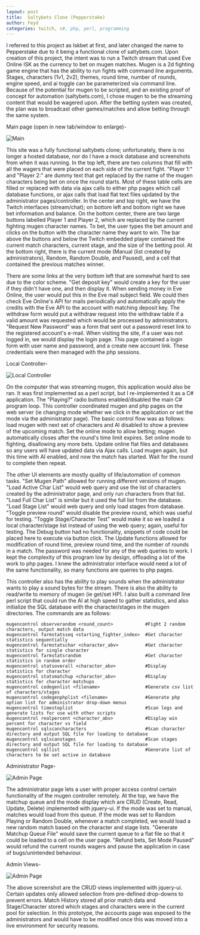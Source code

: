 ```yaml
---
layout: post
title:  Saltybets Clone (Pepperstake)
author: Feyd
categories: twitch, c#, php, perl, programming
---
```


I referred to this project as Iskbet at first, and later changed the name to Pepperstake due to it being a functional clone of saltybets.com.  Upon creation of this project, the intent was to run a Twitch stream that used Eve Online ISK as the currency to bet on mugen matches.  Mugen is a 2d fighting game engine that has the ability to run fights with command line arguments.  Stages, characters (1v1, 2v2), themes, round time, number of rounds, engine speed, and ai toggle can be parameterized via command line.  Because of the potential for mugen to be scripted, and an existing proof of concept for automation (saltybets.com), I chose mugen to be the streaming content that would be wagered upon.  After the betting system was created, the plan was to broadcast other games/matches and allow betting through the same system.

Main page (open in new tab/window to enlarge)-

![Main](../assets/portfolio-images/3-saltybets-clone-mugen-main-page.png)

This site was a fully functional saltybets clone; unfortunately, there is no longer a hosted database, nor do I have a mock database and screenshots from when it was running.  In the top left, there are two columns that fill with all the wagers that were placed on each side of the current fight.  "Player 1:" and "Player 2:" are dummy text that get replaced by the name of the mugen characters being bet on once the round starts.  Most of these table cells are filled or replaced with data via ajax calls to either php pages which call database functions, or ajax calls that load flat text files updated by the administrator pages/controller.  In the center and top right, we have the Twitch interfaces (stream/chat); on bottom left and bottom right we have bet information and balance.  On the bottom center, there are two large buttons labelled Player 1 and Player 2, which are replaced by the current fighting mugen character names.  To bet, the user types the bet amount and clicks on the button with the character name they want to win.  The bar above the buttons and below the Twitch embedded player contained the current match characters, current stage, and the size of the betting pool.  At the bottom right, there is the current mode (Manual (list created by administrators), Random, Random Double, and Paused), and a cell that contained the previous matches winner.

There are some links at the very bottom left that are somewhat hard to see due to the color scheme.  "Get deposit key" would create a key for the user if they didn't have one, and then display it.  When sending money in Eve Online, the user would put this in the Eve mail subject field.  We could then check Eve Online's API for mails periodically and automatically apply the credits with the Eve API to the account with matching deposit key.  The withdraw form would put a withdraw request into the withdraw table if a valid amount was requested which would be processed by administrators.  "Request New Password" was a form that sent out a password reset link to the registered account's e-mail.  When visiting the site, if a user was not logged in, we would display the login page.  This page contained a login form with user name and password, and a create new account link.  These credentials were then managed with the php sessions.  

Local Controller-

![Local Controller](../assets/portfolio-images/0-saltybets-clone-mugen-controller.png)

On the computer that was streaming mugen, this application would also be ran.  It was first implemented as a perl script, but I re-implemented it as a C# application.  The "Playing?" radio buttons enabled/disabled the main C# program loop.  This controller coordinated mugen and php pages on the web server (ie changing mode whether we click in the application or set the mode via the administrator page).  The basic control flow was as follows: load mugen with next set of characters and AI disabled to show a preview of the upcoming match.  Set the online mode to allow betting; mugen automatically closes after the round's time limit expires.  Set online mode to fighting, disallowing any more bets.  Update online flat files and databases so any users will have updated data via Ajax calls.  Load mugen again, but this time with AI enabled, and now the match has started.  Wait for the round to complete then repeat.

The other UI elements are mostly quality of life/automation of common tasks.  "Set Mugen Path" allowed for running different versions of mugen.  "Load Active Char List" would web query and use the list of characters created by the administrator page, and only run characters from that list.  "Load Full Char List" is similar but it used the full list from the database.  "Load Stage List" would web query and only load stages from database.  "Toggle preview round" would disable the preview round, which was useful for testing. "Toggle Stage/Character Test" would make it so we loaded a local character/stage list instead of using the web query; again, useful for testing.  The Debug button had no functionality, snippets of code could be placed here to execute via button click.  The Update functions allowed for modification of round time, preview round time, and the number of rounds in a match.  The password was needed for any of the web queries to work.  I kept the complexity of this program low by design, offloading a lot of the work to php pages.  I knew the administrator interface would need a lot of the same functionality, so many functions are queries to php pages.

This controller also has the ability to play sounds when the administrator wants to play a sound bytes for the stream.  There is also the ability to read/write to memory of mugen (ie get/set HP).  I also built a command line perl script that could run the AI at high speed to gather statistics, and also initialize the SQL database with the character/stages in the mugen directories.  The commands are as follows:

	mugencontrol observerandom <round_count>            #Fight 2 random characters, output match data
	mugencontrol farmstatsseq <starting_fighter_index>  #Get character statistics sequentially
	mugencontrol farmstatschar <character_abv>          #Get character statistics for single character
    mugencontrol farmstatsrandom                        #Get character statistics in random order
	mugencontrol statsoverall <character_abv>           #Display statistics for character
	mugencontrol statsmatchup <character_abv>           #Display statistics for character matchups
	mugencontrol codegenlist <filename>                 #Generate csv list of characters/stages
	mugencontrol codegenphplist <filename>              #Generate php option list for administrator drop-down menus
	mugencontrol timestoplist                           #Scan logs and generate lists for use with other scripts
	mugencontrol realpercent <character_abv>            #Display win percent for character vs field
	mugencontrol sqlscancharacters                      #Scan character directory and output SQL file for loading to database
	mugencontrol sqlscanstages                          #Scan stages directory and output SQL file for loading to database
	mugencontrol sqllist                                #Generate list of characters to be set active in database

Administrator Page-

![Admin Page](../assets/portfolio-images/1-saltybets-clone-mugen-admin.png)

The administrator page lets a user with proper access control certain functionality of the mugen controller remotely.  At the top, we have the matchup queue and the mode display which are CRUD (Create, Read, Update, Delete) implemented with jquery-ui.  If the mode was set to manual, matches would load from this queue.  If the mode was set to Random Playing or Random Double, whenever a match completed, we would load a new random match based on the character and stage lists.  "Generate Matchup Queue File" would save the current queue to a flat file so that it could be loaded to a cell on the user page.  "Refund bets, Set Mode Paused" would refund the current rounds wagers and pause the application in case of bugs/unintended behaviour.

Admin Views-

![Admin Page](../assets/portfolio-images/2-saltybets-clone-mugen-admin-pages.png)

The above screenshot are the CRUD views implemented with jquery-ui.  Certain updates only allowed selection from pre-defined drop-downs to prevent errors.  Match History stored all prior match data and Stage/Character stored which stages and characters were in the current pool for selection.  In this prototype, the accounts page was exposed to the administrators and would have to be modified once this was moved into a live environment for security reasons.
